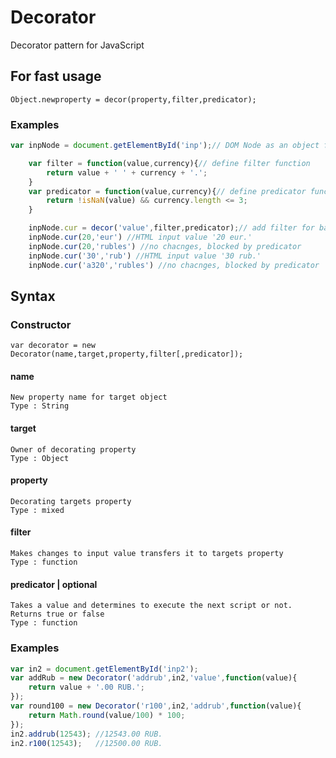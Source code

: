# Decorator
Decorator pattern for JavaScript
## For fast usage
```
Object.newproperty = decor(property,filter,predicator);
```
### Examples
```javascript
var inpNode = document.getElementById('inp');// DOM Node as an object for decoration

	var filter = function(value,currency){// define filter function
		return value + ' ' + currency + '.';
	}
	var predicator = function(value,currency){// define predicator function
		return !isNaN(value) && currency.length <= 3;
	}

	inpNode.cur = decor('value',filter,predicator);// add filter for base property 'value'
	inpNode.cur(20,'eur') //HTML input value '20 eur.'
	inpNode.cur(20,'rubles') //no chacnges, blocked by predicator
	inpNode.cur('30','rub') //HTML input value '30 rub.'
	inpNode.cur('a320','rubles') //no chacnges, blocked by predicator
```
## Syntax
### Constructor
```
var decorator = new Decorator(name,target,property,filter[,predicator]);
```
#### name
```
New property name for target object 
Type : String
```
#### target
```
Owner of decorating property
Type : Object
```
#### property
```
Decorating targets property
Type : mixed
```
#### filter
```
Makes changes to input value transfers it to targets property
Type : function
```
#### predicator | optional
```
Takes a value and determines to execute the next script or not. Returns true or false
Type : function
```
### Examples
```javascript
var in2 = document.getElementById('inp2');
var addRub = new Decorator('addrub',in2,'value',function(value){
	return value + '.00 RUB.';
});		
var round100 = new Decorator('r100',in2,'addrub',function(value){
	return Math.round(value/100) * 100;
});
in2.addrub(12543); //12543.00 RUB.
in2.r100(12543);   //12500.00 RUB.
```